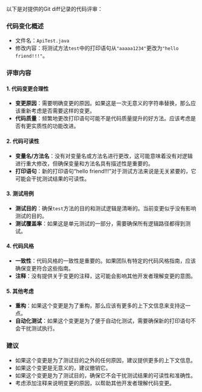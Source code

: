 以下是对提供的Git diff记录的代码评审：

### 代码变化概述
- 文件名：`ApiTest.java`
- 修改内容：将测试方法`test`中的打印语句从`"aaaaa1234"`更改为`"hello friend!!!"`。

### 评审内容

#### 1. 代码变更合理性
- **变更原因**：需要明确变更的原因。如果这是一次无意义的字符串替换，那么应该重新考虑是否需要这样的变更。
- **代码质量**：频繁地更改打印语句可能不是代码质量提升的好方法。应该考虑是否有更实质性的功能改进。

#### 2. 代码可读性
- **变量名/方法名**：没有对变量名或方法名进行更改，这可能意味着没有对逻辑进行重大修改，但确保变量和方法名具有描述性是重要的。
- **打印语句**：新的打印语句“hello friend!!!”对于测试方法来说是无关紧要的，它可能会干扰测试结果的可读性。

#### 3. 测试用例
- **测试目的**：确保`test`方法的目的和测试逻辑是清晰的。当前变更似乎没有影响测试的目的。
- **测试覆盖率**：如果这是单元测试的一部分，需要确保所有逻辑路径都得到测试。

#### 4. 代码风格
- **一致性**：代码风格的一致性是重要的。如果团队有特定的代码风格指南，应该确保变更符合这些指南。
- **注释**：没有提供关于变更的注释，这可能会影响其他开发者理解变更的意图。

#### 5. 其他考虑
- **重构**：如果这个变更是为了重构，那么应该有更多的上下文信息来支持这一点。
- **自动化测试**：如果这个变更是为了便于自动化测试，需要确保新的打印语句不会干扰测试执行。

### 建议
- 如果这个变更是为了测试目的之外的任何原因，建议提供更多的上下文信息。
- 如果这个变更是无意义的，建议撤销它。
- 如果这个变更是为了测试目的，确保它不会干扰测试结果的可读性和准确性。
- 考虑添加注释来说明变更的原因，以帮助其他开发者理解代码变更。